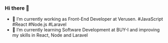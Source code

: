 ### Hi there 👋

- 🔭 I’m currently working as Front-End Developer at Verusen. #JavaScript #React #Node.js #Laravel
- 🌱 I’m currently learning Software Development at BUY-I and improving my skills in React, Node and Laravel
